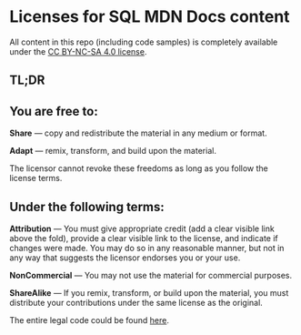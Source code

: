 # Licenses for SQL MDN Docs content

All content in this repo (including code samples) is completely available under the [CC BY-NC-SA 4.0 license](https://creativecommons.org/licenses/by-nc-sa/4.0/deed.en).

## TL;DR

## You are free to:

**Share** — copy and redistribute the material in any medium or format.

**Adapt** — remix, transform, and build upon the material.

The licensor cannot revoke these freedoms as long as you follow the license terms.

## Under the following terms:

**Attribution** — You must give appropriate credit (add a clear visible link above the fold), provide a clear visible link to the license, and indicate if changes were made. You may do so in any reasonable manner, but not in any way that suggests the licensor endorses you or your use.

**NonCommercial** — You may not use the material for commercial purposes.

**ShareAlike** — If you remix, transform, or build upon the material, you must distribute your contributions under the same license as the original.

The entire legal code could be found [here](https://creativecommons.org/licenses/by-nc-sa/4.0/legalcode.en).
